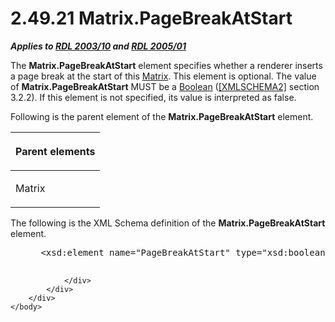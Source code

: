 <html dir="LTR" xmlns:mshelp="http://msdn.microsoft.com/mshelp" xmlns:ddue="http://ddue.schemas.microsoft.com/authoring/2003/5" xmlns:xlink="http://www.w3.org/1999/xlink" xmlns:tool="http://www.microsoft.com/tooltip">
    <head>
        <meta http-equiv="Content-Type" content="text/html; CHARSET=utf-8"></meta>
        <meta name="save" content="history"></meta>
        <title>2.49.21 Matrix.PageBreakAtStart</title>
        <xml>
            <mshelp:toctitle title="2.49.21 Matrix.PageBreakAtStart"></mshelp:toctitle>
            <mshelp:rltitle title="[MS-RDL]: Matrix.PageBreakAtStart"></mshelp:rltitle>
            <mshelp:keyword index="A" term="1760d817-32ea-46a1-b0ba-615d5462b6fe"></mshelp:keyword>
            <mshelp:attr name="DCSext.ContentType" value="open specification"></mshelp:attr>
            <mshelp:attr name="AssetID" value="1760d817-32ea-46a1-b0ba-615d5462b6fe"></mshelp:attr>
            <mshelp:attr name="TopicType" value="kbRef"></mshelp:attr>
            <mshelp:attr name="DCSext.Title" value="[MS-RDL]: Matrix.PageBreakAtStart" />
        </xml>
    </head>
    <body>
        <div id="header">
            <h1 class="heading">2.49.21 Matrix.PageBreakAtStart</h1>
        </div>
        <div id="mainSection">
            <div id="mainBody">
                <div id="allHistory" class="saveHistory"></div>
                <div id="sectionSection0" class="section" name="collapseableSection">
                    

<p><b><i>Applies to </i></b><a href="a7e2ad00-07c8-4f6d-80ab-3ad55df7b233.htm"><b><i>RDL 2003/10</i></b></a><b>
<i>and </i></b><a href="3ebe2912-4958-4832-b391-cad1f5e13338.htm"><b><i>RDL 2005/01</i></b></a></p>

<p>The <b>Matrix.PageBreakAtStart</b> element specifies whether
a renderer inserts a page break at the start of this <a href="25419c0a-c7c6-43d7-8ca5-1af842666dcb.htm">Matrix</a>. This element is
optional. The value of <b>Matrix.PageBreakAtStart</b> MUST be a <a href="4802fa14-3619-43fa-9898-3acab160a24c.htm">Boolean</a> (<a href="https://go.microsoft.com/fwlink/?LinkId=90610">[XMLSCHEMA2]</a> section
3.2.2). If this element is not specified, its value is interpreted as false.</p>

<p>Following is the parent element of the <b>Matrix.PageBreakAtStart</b>
element.</p>

<table>
 <thead>
  <tr>
   <th>
   <p>Parent elements</p>
   </th>
  </tr>
 </thead>
 <tr>
  <td>
  <p>Matrix</p>
  </td>
 </tr>
</table>

<p>The following is the XML Schema definition of the <b>Matrix.PageBreakAtStart</b>
element.           </p>

<dl>
<dd>
<div><pre> &lt;xsd:element name=&quot;PageBreakAtStart&quot; type=&quot;xsd:boolean&quot; minOccurs=&quot;0&quot; /&gt;
  
</pre></div>
</dd></dl>


                </div>
            </div>
        </div>
    </body>
</html>